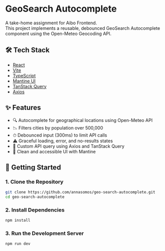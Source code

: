 # GeoSearch Autocomplete

A take-home assignment for Aibo Frontend.  
This project implements a reusable, debounced GeoSearch Autocomplete component using the Open-Meteo Geocoding API.

## 🛠 Tech Stack

- [React](https://reactjs.org/)
- [Vite](https://vitejs.dev/)
- [TypeScript](https://www.typescriptlang.org/)
- [Mantine UI](https://mantine.dev/)
- [TanStack Query](https://tanstack.com/query/latest)
- [Axios](https://axios-http.com/)

## ✨ Features

- 🔍 Autocomplete for geographical locations using Open-Meteo API
- 📉 Filters cities by population over 500,000
- ⏱ Debounced input (300ms) to limit API calls
- ⚠️ Graceful loading, error, and no-results states
- 🎯 Custom API query using Axios and TanStack Query
- 🧼 Clean and accessible UI with Mantine

## 🚀 Getting Started

### 1. Clone the Repository

```bash
git clone https://github.com/annasomos/geo-search-autocomplete.git
cd geo-search-autocomplete
```
### 2. Install Dependencies


```bash
npm install
```


### 3. Run the Development Server

```bash
npm run dev
```
